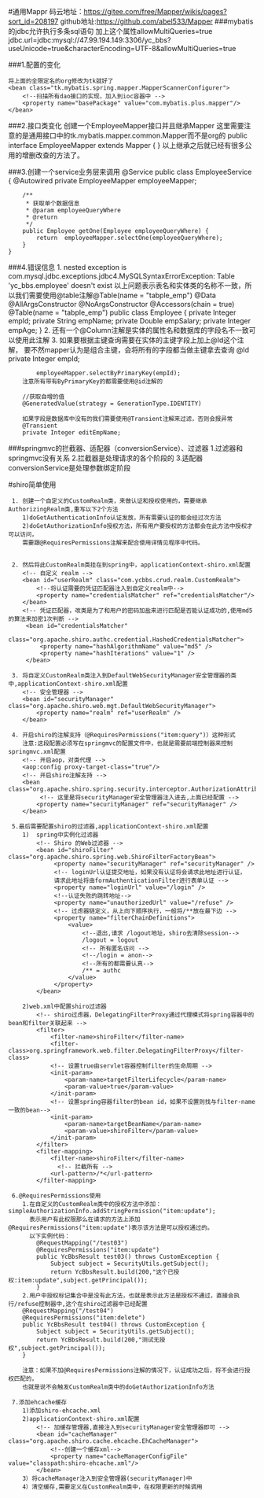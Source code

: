 #通用Mappr
    码云地址：https://gitee.com/free/Mapper/wikis/pages?sort_id=208197
    github地址:https://github.com/abel533/Mapper
###mybatis的jdbc允许执行多条sql语句
    加上这个属性allowMultiQueries=true
    jdbc.url=jdbc:mysql://47.99.194.149:3306/yc_bbs?useUnicode=true&characterEncoding=UTF-8&allowMultiQueries=true

###1.配置的变化
    <bean class="org.mybatis.spring.mapper.MapperScannerConfigurer">
        <!--扫描所有dao接口的实现，加入到ioc容器中 -->
        <property name="basePackage" value="com.mybatis.plus.mapper"/>
    </bean>
    
    将上面的全限定名的org修改为tk就好了
    <bean class="tk.mybatis.spring.mapper.MapperScannerConfigurer">
        <!--扫描所有dao接口的实现，加入到ioc容器中 -->
        <property name="basePackage" value="com.mybatis.plus.mapper"/>
    </bean>

###2.接口类变化
    创建一个EmployeeMapper接口并且继承Mapper<Employee>
    这里需要注意的是通用接口中的tk.mybatis.mapper.common.Mapper而不是org的
    public interface EmployeeMapper extends Mapper<Employee> {
    }
    以上继承之后就已经有很多公用的增删改查的方法了。
    
###3.创建一个service业务层来调用
    @Service
    public class EmployeeService {
        @Autowired
        private EmployeeMapper employeeMapper;
    
        /**
         * 获取单个数据信息
         * @param employeeQueryWhere
         * @return
         */
        public Employee getOne(Employee employeeQueryWhere) {
            return  employeeMapper.selectOne(employeeQueryWhere);
        }
    }

###4.错误信息
    1.  nested exception is com.mysql.jdbc.exceptions.jdbc4.MySQLSyntaxErrorException: Table 'yc_bbs.employee' doesn't exist
        以上问题表示表名和实体类的名称不一致，所以我们需要使用@table注解@Table(name = "tabple_emp")
        @Data
        @AllArgsConstructor
        @NoArgsConstructor
        @Accessors(chain = true)
        @Table(name = "tabple_emp")
        public class Employee {
           private Integer empId;
           private String empName;
           private Double empSalary;
           private Integer empAge;
        }
    2.  还有一个@Column注解是实体的属性名和数据库的字段名不一致可以使用此注解
    3.  如果要根据主键查询需要在实体的主键字段上加上@Id这个注解，
        要不然mapper认为是组合主键，会将所有的字段都当做主键拿去查询
            @Id
            private Integer empId;
            
            employeeMapper.selectByPrimaryKey(empId);
        注意所有带有ByPrimaryKey的都需要使用@id注解的
        
        //获取自增的值
        @GeneratedValue(strategy = GenerationType.IDENTITY)
            
        如果字段是数据库中没有的我们需要使用@Transient注解来过滤，否则会报异常
        @Transient
        private Integer editEmpName;
        
        
###springmvc的拦截器、适配器（conversionService）、过滤器
    1.过滤器和springmvc没有关系
    2.拦截器是处理请求的各个阶段的
    3.适配器conversionService是处理参数绑定阶段
    
    
    
#shiro简单使用

     1. 创建一个自定义的CustomRealm类，来做认证和授权使用的，需要继承AuthorizingRealm类,重写以下2个方法
        1)doGetAuthenticationInfo认证发放，所有需要认证的都会经过次方法
        2)doGetAuthorizationInfo授权方法，所有用户要授权的方法都会在此方法中授权才可以访问，
        需要跟@RequiresPermissions注解来配合使用详情见程序中代码。
        
        
     2. 然后将此CustomRealm类挂在到spring中，applicationContext-shiro.xml配置
        <!-- 自定义 realm -->
        <bean id="userRealm" class="com.ycbbs.crud.realm.CustomRealm">
            <!--将认证需要的凭证匹配器注入到自定义realm中-->
            <property name="credentialsMatcher" ref="credentialsMatcher"/>
        </bean>
        <!-- 凭证匹配器，改类是为了和用户的密码加盐来进行匹配是否能认证成功的,使用md5的算法来加密1次判断 -->
         <bean id="credentialsMatcher"
               class="org.apache.shiro.authc.credential.HashedCredentialsMatcher">
             <property name="hashAlgorithmName" value="md5" />
             <property name="hashIterations" value="1" />
         </bean>
         
     3. 将自定义CustomRealm类注入到DefaultWebSecurityManager安全管理器的类中,applicationContext-shiro.xml配置
        <!-- 安全管理器 -->
        <bean id="securityManager" class="org.apache.shiro.web.mgt.DefaultWebSecurityManager">
            <property name="realm" ref="userRealm" />
        </bean>
        
     4. 开启shiro的注解支持（@RequiresPermissions("item:query")）这种形式
        注意:这段配置必须写在springmvc的配置文件中，也就是需要前端控制器来控制springmvc.xml配置
        <!-- 开启aop，对类代理 -->
        <aop:config proxy-target-class="true"/>
        <!-- 开启shiro注解支持 -->
        <bean class="org.apache.shiro.spring.security.interceptor.AuthorizationAttributeSourceAdvisor">
             <!-- 这里是将securityManager安全管理器注入进去,上面已经配置 -->
            <property name="securityManager" ref="securityManager" />
        </bean>
    
     5.最后需要配置shiro的过滤器,applicationContext-shiro.xml配置
        1)  spring中实例化过滤器
            <!-- Shiro 的Web过滤器 -->
            <bean id="shiroFilter" class="org.apache.shiro.spring.web.ShiroFilterFactoryBean">
                 <property name="securityManager" ref="securityManager" />
                 <!-- loginUrl认证提交地址，如果没有认证将会请求此地址进行认证，
                 请求此地址将由formAuthenticationFilter进行表单认证 -->
                 <property name="loginUrl" value="/login" />
                 <!--认证失败的跳转地址-->
                 <property name="unauthorizedUrl" value="/refuse" />
                 <!-- 过虑器链定义，从上向下顺序执行，一般将/**放在最下边 -->
                 <property name="filterChainDefinitions">
                     <value>
                         <!--退出,请求 /logout地址，shiro去清除session-->
                         /logout = logout
                         <!-- 所有匿名访问 -->
                         <!--/login = anon-->
                         <!--所有的都需要认真-->
                         /** = authc
                     </value>
                 </property>
            </bean>
            
        2)web.xml中配置shiro过滤器
            <!-- shiro过虑器，DelegatingFilterProxy通过代理模式将spring容器中的bean和filter关联起来 -->
            <filter>
                <filter-name>shiroFilter</filter-name>
                <filter-class>org.springframework.web.filter.DelegatingFilterProxy</filter-class>
                <!-- 设置true由servlet容器控制filter的生命周期 -->
                <init-param>
                    <param-name>targetFilterLifecycle</param-name>
                    <param-value>true</param-value>
                </init-param>
                <!-- 设置spring容器filter的bean id，如果不设置则找与filter-name一致的bean-->
                <init-param>
                    <param-name>targetBeanName</param-name>
                    <param-value>shiroFilter</param-value>
                </init-param>
            </filter>
            <filter-mapping>
                <filter-name>shiroFilter</filter-name>
                  <!-- 拦截所有 -->
                <url-pattern>/*</url-pattern>
            </filter-mapping>
     
     6.@RequiresPermissions使用
        1.在自定义的CustomRealm类中的授权方法中添加：simpleAuthorizationInfo.addStringPermission("item:update");
          表示用户有此权限那么在请求的方法上添加@RequiresPermissions("item:update")表示该方法是可以授权通过的。
          以下实例代码：
            @RequestMapping("/test03")
            @RequiresPermissions("item:update")
            public YcBbsResult test03() throws CustomException {
                Subject subject = SecurityUtils.getSubject();
                return YcBbsResult.build(200,"这个已授权:item:update",subject.getPrincipal());
            }
        2.用户中授权标记集合中是没有此方法，也就是表示此方法是授权不通过，直接会执行/refuse控制器中,这个在shiro过滤器中已经配置
        @RequestMapping("/test04")
        @RequiresPermissions("item:delete")
        public YcBbsResult test04() throws CustomException {
            Subject subject = SecurityUtils.getSubject();
            return YcBbsResult.build(200,"测试无授权",subject.getPrincipal());
        }
        
        注意：如果不加@RequiresPermissions注解的情况下，认证成功之后，将不会进行授权匹配的，
        也就是说不会触发CustomRealm类中的doGetAuthorizationInfo方法
        
     7.添加ehcache缓存
        1)添加shiro-ehcache.xml
        2)applicationContext-shiro.xml配置
            <!-- 加缓存管理器,直接注入到securityManager安全管理器即可 -->
            <bean id="cacheManager" class="org.apache.shiro.cache.ehcache.EhCacheManager">
                <!--创建一个缓存xml-->
                <property name="cacheManagerConfigFile" value="classpath:shiro-ehcache.xml"/>
            </bean>
        3）将cacheManager注入到安全管理器(securityManager)中
        4）清空缓存,需要定义在CustomRealm类中，在权限更新的时候调用
